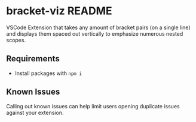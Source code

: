 # bracket-viz README

VSCode Extension that takes any amount of bracket pairs (on a single line) and displays them spaced out vertically to emphasize numerous nested scopes.

## Requirements

- Install packages with `npm i`

## Known Issues

Calling out known issues can help limit users opening duplicate issues against your extension.

